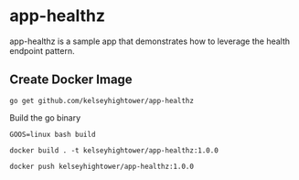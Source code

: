 # app-healthz

app-healthz is a sample app that demonstrates how to leverage the health endpoint pattern.

## Create Docker Image

```
go get github.com/kelseyhightower/app-healthz
```

Build the go binary

```
GOOS=linux bash build
```

```
docker build . -t kelseyhightower/app-healthz:1.0.0
```

```
docker push kelseyhightower/app-healthz:1.0.0
```
